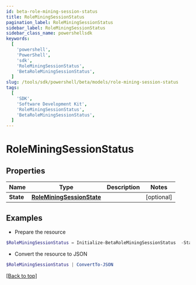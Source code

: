 ```yaml
---
id: beta-role-mining-session-status
title: RoleMiningSessionStatus
pagination_label: RoleMiningSessionStatus
sidebar_label: RoleMiningSessionStatus
sidebar_class_name: powershellsdk
keywords:
  [
    'powershell',
    'PowerShell',
    'sdk',
    'RoleMiningSessionStatus',
    'BetaRoleMiningSessionStatus',
  ]
slug: /tools/sdk/powershell/beta/models/role-mining-session-status
tags:
  [
    'SDK',
    'Software Development Kit',
    'RoleMiningSessionStatus',
    'BetaRoleMiningSessionStatus',
  ]
---
```


# RoleMiningSessionStatus

## Properties

| Name | Type | Description | Notes |
| --- | --- | --- | --- |
| **State** | [**RoleMiningSessionState**](role-mining-session-state) |  | [optional] |

## Examples

- Prepare the resource

```powershell
$RoleMiningSessionStatus = Initialize-BetaRoleMiningSessionStatus  -State null
```

- Convert the resource to JSON

```powershell
$RoleMiningSessionStatus | ConvertTo-JSON
```

[[Back to top]](#)

